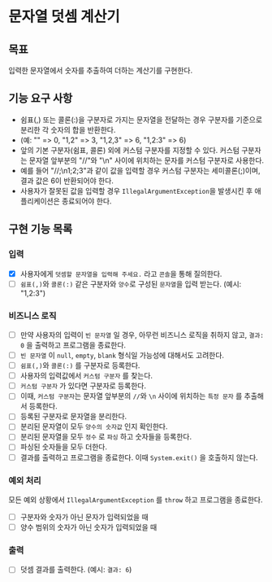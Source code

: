 # 문자열 덧셈 계산기

## 목표
입력한 문자열에서 숫자를 추출하여 더하는 계산기를 구현한다.

## 기능 요구 사항
* 쉼표(,) 또는 콜론(:)을 구분자로 가지는 문자열을 전달하는 경우 구분자를 기준으로 분리한 각 숫자의 합을 반환한다. 
* (예: "" => 0, "1,2" => 3, "1,2,3" => 6, "1,2:3" => 6)
* 앞의 기본 구분자(쉼표, 콜론) 외에 커스텀 구분자를 지정할 수 있다. 커스텀 구분자는 문자열 앞부분의 "//"와 "\n" 사이에 위치하는 문자를 커스텀 구분자로 사용한다.
* 예를 들어 "//;\n1;2;3"과 같이 값을 입력할 경우 커스텀 구분자는 세미콜론(;)이며, 결과 값은 6이 반환되어야 한다.
* 사용자가 잘못된 값을 입력할 경우 `IllegalArgumentException`을 발생시킨 후 애플리케이션은 종료되어야 한다.

## 구현 기능 목록

### 입력
- [x] 사용자에게 `덧셈할 문자열을 입력해 주세요.` 라고 `콘솔`을 통해 질의한다.
- [ ] `쉼표(,)`와 `콜론(:)` 같은 구분자와 `양수`로 구성된 `문자열`을 입력 받는다. (예시: "1,2:3")

### 비즈니스 로직
- [ ] 만약 사용자의 입력이 `빈 문자열` 일 경우, 아무런 비즈니스 로직을 취하지 않고, `결과: 0` 을 출력하고 프로그램을 종료한다.
- [ ] `빈 문자열` 이 `null`, `empty`, `blank` 형식일 가능성에 대해서도 고려한다. 
- [ ] `쉼표(,)`와 `콜론(:)` 를 구분자로 등록한다.
- [ ] 사용자의 입력값에서 `커스텀 구분자` 를 찾는다.
- [ ] `커스텀 구분자` 가 있다면 구분자로 등록한다.
- [ ] 이때, `커스텀 구분자`는 문자열 앞부분의 `//`와 `\n` 사이에 위치하는 `특정 문자` 를 추출해서 등록한다.
- [ ] 등록된 구분자로 문자열을 분리한다.
- [ ] 분리된 문자열이 모두 `양수의 숫자값` 인지 확인한다.
- [ ] 분리된 문자열을 모두 `정수` 로 `파싱` 하고 숫자들을 등록한다.
- [ ] 파싱된 숫자들을 모두 더한다.
- [ ] 결과를 출력하고 프로그램을 종료한다. 이때 `System.exit()` 을 호출하지 않는다.

### 예외 처리
모든 예외 상황에서 `IllegalArgumentException` 를 `throw` 하고 프로그램을 종료한다.
- [ ] 구분자와 숫자가 아닌 문자가 입력되었을 때
- [ ] 양수 범위의 숫자가 아닌 숫자가 입력되었을 때

### 출력
- [ ] 덧셈 결과를 출력한다. (예시: `결과: 6`)
